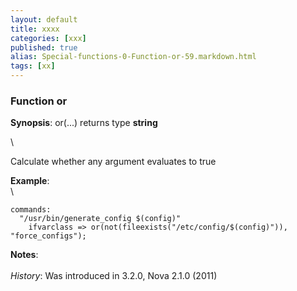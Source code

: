 ```yaml
---
layout: default
title: xxxx
categories: [xxx]
published: true
alias: Special-functions-0-Function-or-59.markdown.html
tags: [xx]
---
```


### Function or

**Synopsis**: or(...) returns type **string**

\

Calculate whether any argument evaluates to true

**Example**:\
 \

    commands:
      "/usr/bin/generate_config $(config)"
        ifvarclass => or(not(fileexists("/etc/config/$(config)")), "force_configs");

**Notes**:\
 \
 *History*: Was introduced in 3.2.0, Nova 2.1.0 (2011)
